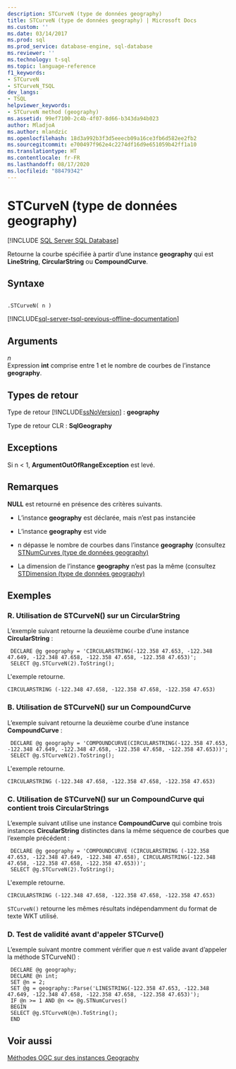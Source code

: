 ```yaml
---
description: STCurveN (type de données geography)
title: STCurveN (type de données geography) | Microsoft Docs
ms.custom: ''
ms.date: 03/14/2017
ms.prod: sql
ms.prod_service: database-engine, sql-database
ms.reviewer: ''
ms.technology: t-sql
ms.topic: language-reference
f1_keywords:
- STCurveN
- STCurveN_TSQL
dev_langs:
- TSQL
helpviewer_keywords:
- STCurveN method (geography)
ms.assetid: 99ef7100-2c4b-4f07-8d66-b343da94b023
author: MladjoA
ms.author: mlandzic
ms.openlocfilehash: 18d3a992b3f3d5eeecb09a16ce3fb6d582ee2fb2
ms.sourcegitcommit: e700497f962e4c2274df16d9e651059b42ff1a10
ms.translationtype: HT
ms.contentlocale: fr-FR
ms.lasthandoff: 08/17/2020
ms.locfileid: "88479342"
---
```

# <a name="stcurven-geography-data-type"></a>STCurveN (type de données geography)
[!INCLUDE [SQL Server SQL Database](../../includes/applies-to-version/sql-asdb.md)]

  Retourne la courbe spécifiée à partir d’une instance **geography** qui est **LineString**, **CircularString** ou **CompoundCurve**.  
  
## <a name="syntax"></a>Syntaxe  
  
```  
  
.STCurveN( n )  
```  
  
[!INCLUDE[sql-server-tsql-previous-offline-documentation](../../includes/sql-server-tsql-previous-offline-documentation.md)]

## <a name="arguments"></a>Arguments
 *n*  
 Expression **int** comprise entre 1 et le nombre de courbes de l’instance **geography**.  
  
## <a name="return-types"></a>Types de retour  
 Type de retour [!INCLUDE[ssNoVersion](../../includes/ssnoversion-md.md)] : **geography**  
  
 Type de retour CLR : **SqlGeography**  
  
## <a name="exceptions"></a>Exceptions  
 Si n < 1, **ArgumentOutOfRangeException** est levé.  
  
## <a name="remarks"></a>Remarques  
 **NULL** est retourné en présence des critères suivants.  
  
-   L’instance **geography** est déclarée, mais n’est pas instanciée  
  
-   L’instance **geography** est vide  
  
-   n dépasse le nombre de courbes dans l’instance **geography** (consultez [STNumCurves &#40;type de données geography&#41;](../../t-sql/spatial-geography/stnumcurves-geography-data-type.md)  
  
-   La dimension de l’instance **geography** n’est pas la même (consultez [STDimension &#40;type de données geography&#41;](../../t-sql/spatial-geography/stdimension-geography-data-type.md)  
  
## <a name="examples"></a>Exemples  
  
### <a name="a-using-stcurven-on-a-circularstring"></a>R. Utilisation de STCurveN() sur un CircularString  
 L’exemple suivant retourne la deuxième courbe d’une instance **CircularString** :  
  
```
 DECLARE @g geography = 'CIRCULARSTRING(-122.358 47.653, -122.348 47.649, -122.348 47.658, -122.358 47.658, -122.358 47.653)';  
 SELECT @g.STCurveN(2).ToString();
 ```  
  
 L'exemple retourne.  
  
 `CIRCULARSTRING (-122.348 47.658, -122.358 47.658, -122.358 47.653)`  
  
### <a name="b-using-stcurven-on-a-compoundcurve"></a>B. Utilisation de STCurveN() sur un CompoundCurve  
 L’exemple suivant retourne la deuxième courbe d’une instance **CompoundCurve** :  
  
```
 DECLARE @g geography = 'COMPOUNDCURVE(CIRCULARSTRING(-122.358 47.653, -122.348 47.649, -122.348 47.658, -122.358 47.658, -122.358 47.653))';  
 SELECT @g.STCurveN(2).ToString();
 ```  
  
 L'exemple retourne.  
  
 `CIRCULARSTRING (-122.348 47.658, -122.358 47.658, -122.358 47.653)`  
  
### <a name="c-using-stcurven-on-a-compoundcurve-containing-three-circularstrings"></a>C. Utilisation de STCurveN() sur un CompoundCurve qui contient trois CircularStrings  
 L’exemple suivant utilise une instance **CompoundCurve** qui combine trois instances **CircularString** distinctes dans la même séquence de courbes que l’exemple précédent :  
  
```
 DECLARE @g geography = 'COMPOUNDCURVE (CIRCULARSTRING (-122.358 47.653, -122.348 47.649, -122.348 47.658), CIRCULARSTRING(-122.348 47.658, -122.358 47.658, -122.358 47.653))';  
 SELECT @g.STCurveN(2).ToString();
 ```  
  
 L'exemple retourne.  
  
 `CIRCULARSTRING (-122.348 47.658, -122.358 47.658, -122.358 47.653)`  
  
 `STCurveN()` retourne les mêmes résultats indépendamment du format de texte WKT utilisé.  
  
### <a name="d-testing-for-validity-before-calling-stcurve"></a>D. Test de validité avant d'appeler STCurve()  
 L’exemple suivant montre comment vérifier que *n* est valide avant d’appeler la méthode STCurveN() :  
  
```
 DECLARE @g geography;  
 DECLARE @n int;  
 SET @n = 2;  
 SET @g = geography::Parse('LINESTRING(-122.358 47.653, -122.348 47.649, -122.348 47.658, -122.358 47.658, -122.358 47.653)');  
 IF @n >= 1 AND @n <= @g.STNumCurves()  
 BEGIN  
 SELECT @g.STCurveN(@n).ToString();  
 END
  ```  
  
## <a name="see-also"></a>Voir aussi  
 [Méthodes OGC sur des instances Geography](../../t-sql/spatial-geography/ogc-methods-on-geography-instances.md)  
  
  
